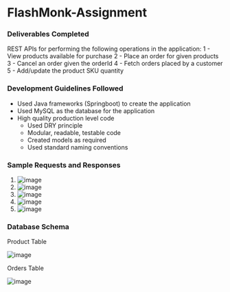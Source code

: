 # FlashMonk-Assignment

### Deliverables Completed

REST APIs for performing the following operations in the application:
  1  - View products available for purchase
  2  - Place an order for given products
  3  - Cancel an order given the orderId
  4  - Fetch orders placed by a customer
  5  - Add/update the product SKU quantity
  
### Development Guidelines Followed

- Used Java frameworks (Springboot) to create the application
- Used MySQL as the database for the application
- High quality production level code
    - Used DRY principle
    - Modular, readable, testable code
    - Created models as required
    - Used standard naming conventions

### Sample Requests and Responses

1. ![image](https://user-images.githubusercontent.com/56692432/167270483-faeb9bfb-0909-47c8-802c-3d3e18732343.png)
2. ![image](https://user-images.githubusercontent.com/56692432/167270512-fc6a8112-1d7e-4a91-aab3-7d59e161d512.png)
3. ![image](https://user-images.githubusercontent.com/56692432/167270520-999d0c79-1f42-4a62-9ac5-e6192291c851.png)
4. ![image](https://user-images.githubusercontent.com/56692432/167270538-7dc63727-9be0-4e3e-b4de-199a3238a7a0.png)
5. ![image](https://user-images.githubusercontent.com/56692432/167270558-8f580761-faf0-4978-bb2a-312c90dab63a.png)


### Database Schema

Product Table

![image](https://user-images.githubusercontent.com/56692432/167270346-153006df-5730-4b6f-977e-cabcbe3f42fe.png)

Orders Table

![image](https://user-images.githubusercontent.com/56692432/167270356-d72dca2a-b323-4ac5-82a2-9efd3317dce2.png)

